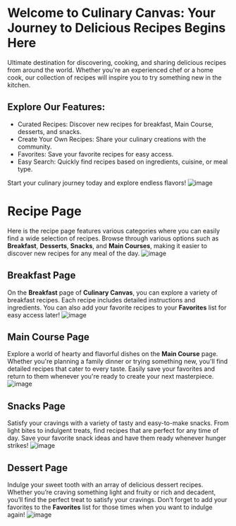 # Welcome to Culinary Canvas: Your Journey to Delicious Recipes Begins Here

 Ultimate destination for discovering, cooking, and sharing delicious recipes from around the world. Whether you're an experienced chef or a home cook, our collection of recipes will inspire you to try something new in the kitchen.

## Explore Our Features:
- Curated Recipes: Discover new recipes for breakfast, Main Course, desserts, and snacks.
- Create Your Own Recipes: Share your culinary creations with the community.
- Favorites: Save your favorite recipes for easy access.
- Easy Search: Quickly find recipes based on ingredients, cuisine, or meal type.

Start your culinary journey today and explore endless flavors!
![image](https://github.com/user-attachments/assets/3c1f4d91-bb90-4227-833d-d85b6e4af188)
# Recipe Page
Here is the recipe page features various categories where you can easily find a wide selection of recipes. Browse through various options such as **Breakfast**,   **Desserts**, **Snacks**, and **Main Courses**, making it easier to discover new recipes for any meal of the day.
![image](https://github.com/user-attachments/assets/83b9c99d-5dcb-4fe1-927a-b2e8a991b351)
## Breakfast Page
On the **Breakfast** page of **Culinary Canvas**, you can explore a variety of breakfast recipes. Each recipe includes detailed instructions and ingredients. You can also add your favorite recipes to your **Favorites** list for easy access later!
![image](https://github.com/user-attachments/assets/d92988e6-cdb1-42de-8c70-c97bf93daac5) 
## Main Course Page
Explore a world of hearty and flavorful dishes on the **Main Course** page. Whether you're planning a family dinner or trying something new, you'll find detailed recipes that cater to every taste. Easily save your favorites and return to them whenever you're ready to create your next masterpiece.
![image](https://github.com/user-attachments/assets/9246535e-d60f-450a-8ae9-d3f6f9c5b1d5)
## Snacks Page
Satisfy your cravings with a variety of tasty and easy-to-make snacks. From light bites to indulgent treats, find recipes that are perfect for any time of day. Save your favorite snack ideas and have them ready whenever hunger strikes!
![image](https://github.com/user-attachments/assets/1d2cbfcd-fa05-4082-ab16-84dbf6d358d7)
## Dessert Page

Indulge your sweet tooth with an array of delicious dessert recipes. Whether you’re craving something light and fruity or rich and decadent, you’ll find the perfect treat to satisfy your cravings. Don’t forget to add your favorites to the **Favorites** list for those times when you want to indulge again!
![image](https://github.com/user-attachments/assets/03ff382d-1de1-45d2-aad2-ebccb74bba90)







